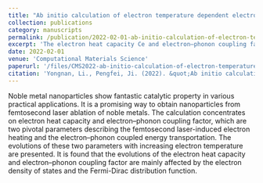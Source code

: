 ```yaml
---
title: "Ab initio calculation of electron temperature dependent electron heat capacity and electron-phonon coupling factor of noble metals"
collection: publications
category: manuscripts
permalink: /publication/2022-02-01-ab-initio-calculation-of-electron-temperature
excerpt: 'The electron heat capacity Ce and electron–phonon coupling factor Ge-ph are obtained; The detailed factors that influence Ce and Ge-ph are analyzed; Attention should be paid to the impacts of electron density of states on Ce and Ge-ph.'
date: 2022-02-01
venue: 'Computational Materials Science'
paperurl: '/files/CMS2022-ab-initio-calculation-of-electron-temperature.pdf'
citation: 'Yongnan, Li., Pengfei, Ji. (2022). &quot;Ab initio calculation of electron temperature dependent electron heat capacity and electron-phonon coupling factor of noble metals.&quot; <i>Computational Materials Science</i>. 202, 110959.'
---
```


Noble metal nanoparticles show fantastic catalytic property in various practical applications. It is a promising way to obtain nanoparticles from femtosecond laser ablation of noble metals. The calculation concentrates on electron heat capacity and electron–phonon coupling factor, which are two pivotal parameters describing the femtosecond laser-induced electron heating and the electron–phonon coupled energy transportation. The evolutions of these two parameters with increasing electron temperature are presented. It is found that the evolutions of the electron heat capacity and electron–phonon coupling factor are mainly affected by the electron density of states and the Fermi-Dirac distribution function.
